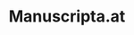 ---
title: Manuscripta.at
cover: /images/manuscripta-at-cover.jpg
tags:
  - 2021-11-13_zdroje
  - 2021-11-13_manuskripty
description: Database of Austrian manuscripts, lists, maps and other documents.
website: https://manuscripta.at/
---